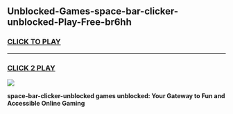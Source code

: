 
## Unblocked-Games-space-bar-clicker-unblocked-Play-Free-br6hh
<h3>
<a href="https://premium76.site?title=space-bar-clicker-unblocked&ref=23A">CLICK TO PLAY</a></h3>
<hr>

<h3>
<a href="https://premium76.site?title=space-bar-clicker-unblocked&ref=23A">CLICK 2 PLAY</a>
  
</h3>

<a href="https://premium76.site?title=space-bar-clicker-unblocked&ref=23A"><img src="https://clearcache.store/games.png"></a>


**space-bar-clicker-unblocked games unblocked: Your Gateway to Fun and Accessible Online Gaming**
